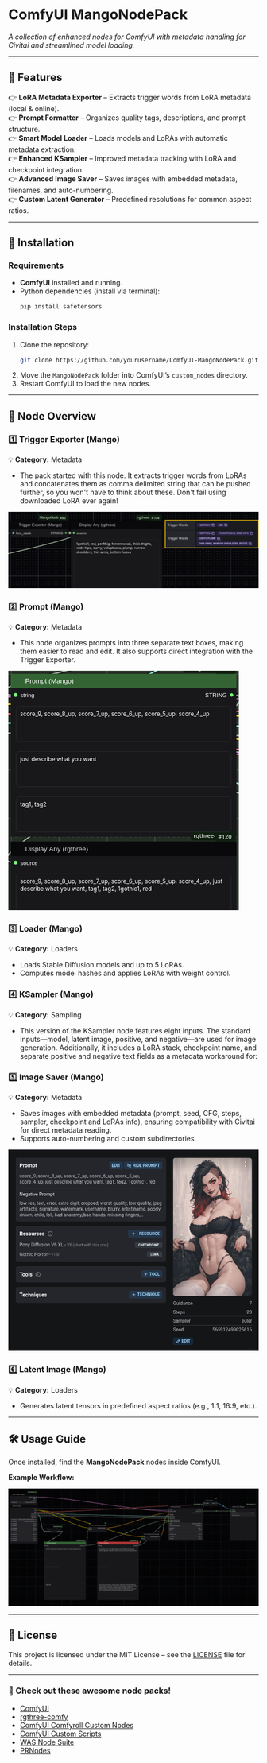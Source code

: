 # ComfyUI MangoNodePack

*A collection of enhanced nodes for ComfyUI with metadata handling for Civitai and streamlined model loading.*

---

## 🚀 **Features**

👉 **LoRA Metadata Exporter** – Extracts trigger words from LoRA metadata (local & online).\
👉 **Prompt Formatter** – Organizes quality tags, descriptions, and prompt structure.\
👉 **Smart Model Loader** – Loads models and LoRAs with automatic metadata extraction.\
👉 **Enhanced KSampler** – Improved metadata tracking with LoRA and checkpoint integration.\
👉 **Advanced Image Saver** – Saves images with embedded metadata, filenames, and auto-numbering.\
👉 **Custom Latent Generator** – Predefined resolutions for common aspect ratios.

---

## 💽 **Installation**

### **Requirements**

- **ComfyUI** installed and running.
- Python dependencies (install via terminal):
  ```sh
  pip install safetensors
  ```

### **Installation Steps**

1. Clone the repository:
   ```sh
   git clone https://github.com/yourusername/ComfyUI-MangoNodePack.git
   ```
2. Move the `MangoNodePack` folder into ComfyUI’s `custom_nodes` directory.
3. Restart ComfyUI to load the new nodes.

---

## 📝 **Node Overview**

### **1️⃣ Trigger Exporter (Mango)**

💡 **Category:** Metadata

- The pack started with this node. It extracts trigger words from LoRAs and concatenates them as comma delimited string that can be pushed further, so you won't have to think about these. Don't fail using downloaded LoRA ever again!

![Overlay Preview](Screenshots/TriggerExporter.png)

### **2️⃣ Prompt (Mango)**

💡 **Category:** Metadata

- This node organizes prompts into three separate text boxes, making them easier to read and edit. It also supports direct integration with the Trigger Exporter.

![Overlay Preview](Screenshots/Prompt.png)

### **3️⃣ Loader (Mango)**

💡 **Category:** Loaders

- Loads Stable Diffusion models and up to 5 LoRAs.
- Computes model hashes and applies LoRAs with weight control.

### **4️⃣ KSampler (Mango)**

💡 **Category:** Sampling

- This version of the KSampler node features eight inputs. The standard inputs—model, latent image, positive, and negative—are used for image generation. Additionally, it includes a LoRA stack, checkpoint name, and separate positive and negative text fields as a metadata workaround for:

### **5️⃣ Image Saver (Mango)**

💡 **Category:** Metadata

- Saves images with embedded metadata (prompt, seed, CFG, steps, sampler, checkpoint and LoRAs info), ensuring compatibility with Civitai for direct metadata reading.
- Supports auto-numbering and custom subdirectories.

![Overlay Preview](Screenshots/Metadata.png)

### **6️⃣ Latent Image (Mango)**

💡 **Category:** Loaders

- Generates latent tensors in predefined aspect ratios (e.g., 1:1, 16:9, etc.).

---

## 🛠 **Usage Guide**

Once installed, find the **MangoNodePack** nodes inside ComfyUI.

**Example Workflow:**

![Overlay Preview](Screenshots/Workflow.png)

---


## 📝 **License**

This project is licensed under the MIT License – see the [LICENSE](LICENSE) file for details.


---
### **📢 Check out these awesome node packs!**  
- [ComfyUI](https://github.com/comfyanonymous/ComfyUI)  
- [rgthree-comfy](https://github.com/rgthree/rgthree-comfy)  
- [ComfyUI Comfyroll Custom Nodes](https://github.com/Suzie1/ComfyUI_Comfyroll_CustomNodes)  
- [ComfyUI Custom Scripts](https://github.com/pythongosssss/ComfyUI-Custom-Scripts)  
- [WAS Node Suite](https://github.com/WASasquatch/was-node-suite-comfyui)  
- [PRNodes](https://github.com/pikenrover/ComfyUI_PRNodes) 

